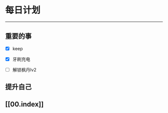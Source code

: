 
# 每日计划
---
## 重要的事

- [x]  keep
- [x]  牙刷充电
- [ ]  解锁枫丹lv2



## 提升自己

  



## [[00.index]]










